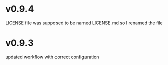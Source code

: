 # v0.9.4
LICENSE file was supposed to be named LICENSE.md so I renamed the file

# v0.9.3
updated workflow with correct configuration